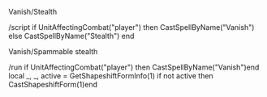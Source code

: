Vanish/Stealth

/script if UnitAffectingCombat("player") then CastSpellByName("Vanish") else CastSpellByName("Stealth") end

 

Vanish/Spammable stealth

/run if UnitAffectingCombat("player") then CastSpellByName("Vanish")end local _, _, active = GetShapeshiftFormInfo(1) if not active then CastShapeshiftForm(1)end